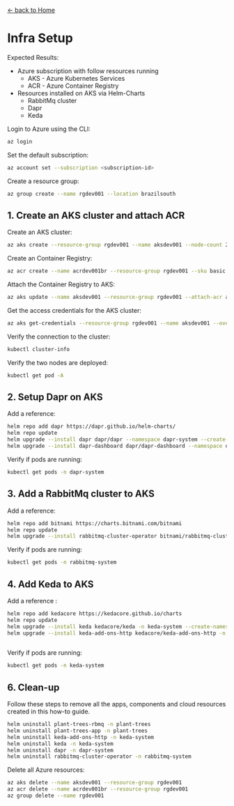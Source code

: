 [<- back to Home](../readme.md)

# Infra Setup

Expected Results:

- Azure subscription with follow resources running
  - AKS - Azure Kubernetes Services
  - ACR - Azure Container Registry
- Resources installed on AKS via Helm-Charts
  - RabbitMq cluster
  - Dapr
  - Keda

Login to Azure using the CLI:

```sh
az login
```

Set the default subscription:

```sh
az account set --subscription <subscription-id>
```

Create a resource group:

```sh
az group create --name rgdev001 --location brazilsouth
```

## 1. Create an AKS cluster and attach ACR

Create an AKS cluster:

```sh
az aks create --resource-group rgdev001 --name aksdev001 --node-count 2 --location brazilsouth --node-vm-size Standard_D4ds_v5 --enable-managed-identity --generate-ssh-keys --tier free 
```

Create an Container Registry:
```sh
az acr create --name acrdev001br --resource-group rgdev001 --sku basic
```

Attach the Container Registry to AKS:
```sh
az aks update --name aksdev001 --resource-group rgdev001 --attach-acr acrdev001br
```

Get the access credentials for the AKS cluster:

```sh
az aks get-credentials --resource-group rgdev001 --name aksdev001 --overwrite-existing
```

Verify the connection to the cluster:

```sh
kubectl cluster-info
```

Verify the two nodes are deployed:

```sh
kubectl get pod -A
```

## 2. Setup Dapr on AKS

Add a reference:

```sh
helm repo add dapr https://dapr.github.io/helm-charts/   
helm repo update
helm upgrade --install dapr dapr/dapr --namespace dapr-system --create-namespace
helm upgrade --install dapr-dashboard dapr/dapr-dashboard --namespace dapr-system --create-namespace
```

Verify if pods are running:

```sh
kubectl get pods -n dapr-system
```

## 3. Add a RabbitMq cluster to AKS

Add a reference:

```sh
helm repo add bitnami https://charts.bitnami.com/bitnami
helm repo update
helm upgrade --install rabbitmq-cluster-operator bitnami/rabbitmq-cluster-operator -n rabbitmq-system --create-namespace
```

Verify if pods are running:

```sh
kubectl get pods -n rabbitmq-system
```

## 4. Add Keda to AKS

Add a reference :

```sh
helm repo add kedacore https://kedacore.github.io/charts
helm repo update
helm upgrade --install keda kedacore/keda -n keda-system --create-namespace
helm upgrade --install keda-add-ons-http kedacore/keda-add-ons-http -n keda-system --create-namespace
 
```

Verify if pods are running:

```sh
kubectl get pods -n keda-system
```

## 6. Clean-up

Follow these steps to remove all the apps, components and cloud resources created in this how-to guide.

```sh
helm uninstall plant-trees-rbmq -n plant-trees
helm uninstall plant-trees-app -n plant-trees
helm uninstall keda-add-ons-http -n keda-system
helm uninstall keda -n keda-system
helm uninstall dapr -n dapr-system
helm uninstall rabbitmq-cluster-operator -n rabbitmq-system

```

Delete all Azure resources:

```sh
az aks delete --name aksdev001 --resource-group rgdev001
az acr delete --name acrdev001br --resource-group rgdev001
az group delete --name rgdev001
```
